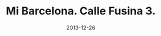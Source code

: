 ---
layout: shop
modal-id: 1006
date: 2013-12-26
img: 26-12-2013.jpg
alt: image-alt
size: 13x18cm
price: 30€
shipping: Not included
category: shop
title: Mi Barcelona.  Calle Fusina 3. 
description: <p> Amazing balconies in front of the Born market. El mercat del Born - the Born market one of the best examples of Cast-iron architecture. The market was developed by Joseph Fontserè o Mestre and opened in 1876 year and this was the beginning of the markets of iron in Barcelona. Only imagine how it is fabulous to live in front of such wonderful place.</p> <p>You want to have the same balcony in your house? Please fill in the form below to make an order. </p>
---